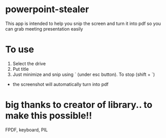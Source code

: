 # powerpoint-stealer
This app is intended to help you snip the screen and turn it into pdf so you can grab meeting presentation easily

# To use
1. Select the drive
2. Put title
3. Just minimize and snip using \` (under esc button). To stop (shift + \`)
- the screenshot will automatically turn into pdf

# big thanks to creator of library.. to make this possible!!
FPDF, keyboard, PIL
